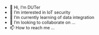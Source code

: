 - 👋 Hi, I’m DUTer
- 👀 I’m interested in IoT security
- 🌱 I’m currently learning of data integration 
- 💞️ I’m looking to collaborate on ...
- 📫 How to reach me ...

<!---
DUTer1/DUTer1 is a ✨ special ✨ repository because its `README.md` (this file) appears on your GitHub profile.
You can click the Preview link to take a look at your changes.
--->
